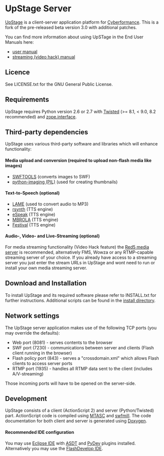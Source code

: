UpStage Server
==============

<a href="http://upstage.org.nz/">UpStage</a> is a client-server application platform for <a href="http://en.wikipedia.org/wiki/Cyberformance">Cyberformance</a>.
This is a fork of the pre-released beta version 3.0 with additional patches.

You can find more information about using UpSTage in the End User Manuals here:
 * <a href="http://en.flossmanuals.net/upstage-v242-user-manual/">user manual</a>
 * <a href="http://upstage.org.nz/blog/?p=5445">streaming (video hack) manual</a>

## Licence

See LICENSE.txt for the GNU General Public License.

## Requirements

UpStage requires Python version 2.6 or 2.7 with <a href="http://twistedmatrix.com">Twisted</a> (&gt;= 8.1, &lt; 9.0, 8.2 recommended) and <a href="http://pypi.python.org/pypi/zope.interface">zope.interface</a>.
  
## Third-party dependencies

UpStage uses various third-party software and libraries which will enhance functionality:

#### Media upload and conversion (required to upload non-flash media like images)

 * <a href="http://www.swftools.org/">SWFTOOLS</a> (converts images to SWF)
 * <a href="http://www.pythonware.com/products/pil/">python-imaging (PIL)</a> (used for creating thumbnails) 

#### Text-to-Speech (optional)

 * <a href="http://lame.sourceforge.net/">LAME</a> (used to convert audio to MP3)
 * <a href="http://sourceforge.net/projects/rsynth/">rsynth</a> (TTS engine)
 * <a href="http://espeak.sourceforge.net/">eSpeak</a> (TTS engine)
 * <a href="http://tcts.fpms.ac.be/synthesis/mbrola.html">MBROLA</a> (TTS engine)
 * <a href="http://www.cstr.ed.ac.uk/projects/festival/">Festival</a> (TTS engine)
 
#### Audio-, Video- and Live-Streaming (optional)

For media streaming functionality (Video Hack feature) the <a href="http://www.red5.org">Red5 media server</a> is recommended, alternatively FMS, Wowza or any RTMP-capable streaming server of your choice.
If you already have access to a streaming server you just enter the stream URLs in UpStage and wont need to run or install your own media streaming server.

## Download and Installation
 
To install UpStage and its required software please refer to INSTALL.txt for further instructions.
Additional scripts can be found in the <a href="">install directory</a>.

## Network settings

The UpStage server application makes use of the following TCP ports (you may override the defaults):

 * Web port (8081) - serves contents to the browser
 * SWF port (7230) - communications between server and clients (Flash client running in the browser)
 * Flash policy port (843) - serves a "crossdomain.xml" which allows Flash clients to access server ports
 * RTMP port (1935) - handles all RTMP data sent to the client (includes A/V-streaming)

Those incoming ports will have to be opened on the server-side.

## Development

UpStage consists of a client (ActionScript 2) and server (Python/Twisted) part.
ActionScript code is compiled using <a href="http://www.mtasc.org/">MTASC</a> and <a href="http://swfmill.org/">swfmill</a>.
The code documentation for both client and server is generated using <a href="http://www.doxygen.org/">Doxygen</a>.

#### Recommended IDE configuration

You may use <a href="http://www.eclipse.org/">Eclipse IDE</a> with <a href="http://sourceforge.net/projects/aseclipseplugin/">ASDT</a> and <a href="http://pydev.org/">PyDev</a> plugins installed.
Alternatively you may use the <a href="http://www.flashdevelop.org/">FlashDevelop IDE</a>.
